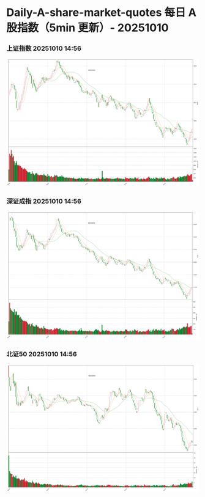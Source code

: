 
# Daily-A-share-market-quotes 每日 A 股指数（5min 更新）- 20251010

### 上证指数 20251010 14:56
![](./fig/2025/10/20251010-sh000001.png)

### 深证成指 20251010 14:56
![](./fig/2025/10/20251010-sz399001.png)

### 北证50 20251010 14:56
![](./fig/2025/10/20251010-bj899050.png)
